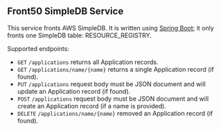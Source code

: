 Front50 SimpleDB Service
------------------------------------

This service fronts AWS SimpleDB. It is written using [Spring Boot][0]; it only fronts one SimpleDB table: RESOURCE_REGISTRY.

Supported endpoints:

 * `GET` `/applications` returns all Application records.
 * `GET` `/applications/name/{name}` returns a single Application record (if found).
 * `PUT` `/applications` request body must be JSON document and will update an Application record (if found).
 * `POST` `/applications` request body must be JSON document and will create an Application record (if a name is provided).
 * `DELETE` `/applications/name/{name}` removed an Application record (if found).

[0]:http://projects.spring.io/spring-boot/